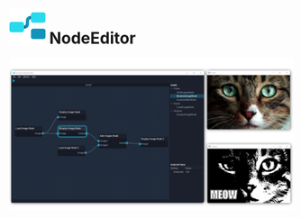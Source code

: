 
# ![Logo](apps/execution_node_editor/assets/icons/64x64.png) NodeEditor

![Image](doc/screenshot-image-processing.png)
